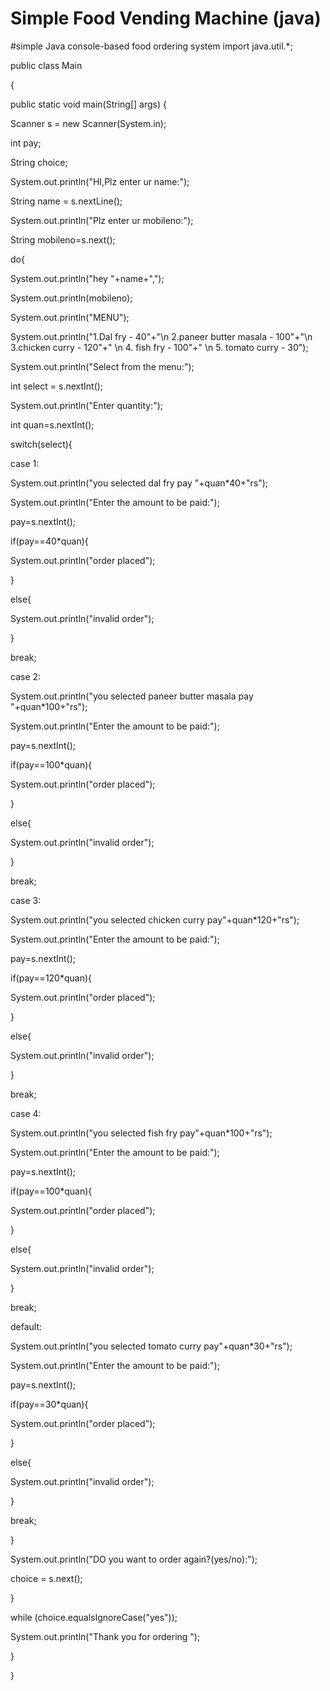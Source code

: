 # Simple Food Vending Machine (java)
#simple Java console-based food ordering system
import java.util.*;

public class Main

{

public static void main(String[] args) {

Scanner s = new Scanner(System.in);

int pay;

String choice;

System.out.println("HI,Plz enter ur name:");

String name = s.nextLine();

System.out.println("Plz enter ur mobileno:");

String mobileno=s.next();

do{

System.out.println("hey "+name+",");

System.out.println(mobileno);

System.out.println("MENU");

System.out.println("1.Dal fry - 40"+"\n 2.paneer butter masala - 100"+"\n 3.chicken curry - 120"+" \n 4. fish fry - 100"+" \n 5. tomato curry - 30");

System.out.println("Select from the menu:");

int select = s.nextInt();

System.out.println("Enter quantity:");

int quan=s.nextInt();

switch(select){

case 1:

System.out.println("you selected dal fry pay "+quan*40+"rs");

System.out.println("Enter the amount to be paid:");

pay=s.nextInt();

if(pay==40*quan){

System.out.println("order placed");

}

else{

System.out.println("invalid order");

}

break;

case 2:

System.out.println("you selected paneer butter masala pay "+quan*100+"rs");

System.out.println("Enter the amount to be paid:");

pay=s.nextInt();

if(pay==100*quan){

System.out.println("order placed");

}

else{

System.out.println("invalid order");

}

break;

case 3:

System.out.println("you selected chicken curry pay"+quan*120+"rs");

System.out.println("Enter the amount to be paid:");

pay=s.nextInt();

if(pay==120*quan){

System.out.println("order placed");

}

else{

System.out.println("invalid order");

}

break;

case 4:

System.out.println("you selected fish fry pay"+quan*100+"rs");

System.out.println("Enter the amount to be paid:");

pay=s.nextInt();

if(pay==100*quan){

System.out.println("order placed");

}

else{

System.out.println("invalid order");

}

break;

default:

System.out.println("you selected tomato curry pay"+quan*30+"rs");

System.out.println("Enter the amount to be paid:");

pay=s.nextInt();

if(pay==30*quan){

System.out.println("order placed");

}

else{

System.out.println("invalid order");

}

break;

}

System.out.println("DO you want to order again?(yes/no):");

choice = s.next();

}

while (choice.equalsIgnoreCase("yes"));


System.out.println("Thank you for ordering ");

}

}
